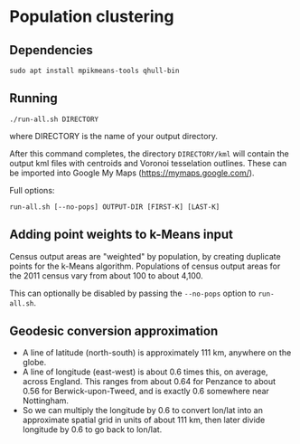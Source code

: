 # Population clustering

## Dependencies

    sudo apt install mpikmeans-tools qhull-bin

## Running

    ./run-all.sh DIRECTORY

where DIRECTORY is the name of your output directory.

After this command completes, the directory `DIRECTORY/kml` will contain the
output kml files with centroids and Voronoi tesselation outlines. These can be
imported into Google My Maps (<https://mymaps.google.com/>).

Full options:

    run-all.sh [--no-pops] OUTPUT-DIR [FIRST-K] [LAST-K]

## Adding point weights to k-Means input

Census output areas are "weighted" by population, by creating duplicate points
for the k-Means algorithm. Populations of census output areas for the 2011
census vary from about 100 to about 4,100.

This can optionally be disabled by passing the `--no-pops` option to
`run-all.sh`.

## Geodesic conversion approximation

* A line of latitude (north-south) is approximately 111 km, anywhere on the globe.
* A line of longitude (east-west) is about 0.6 times this, on average, across England. This ranges from about 0.64 for Penzance to about 0.56 for Berwick-upon-Tweed, and is exactly 0.6 somewhere near Nottingham.
* So we can multiply the longitude by 0.6 to convert lon/lat into an approximate spatial grid in units of about 111 km, then later divide longitude by 0.6 to go back to lon/lat.

